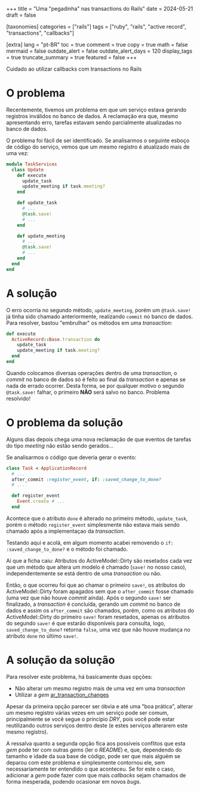 +++
title = "Uma \"pegadinha\" nas transactions do Rails"
date = 2024-05-21
draft = false

[taxonomies]
categories = ["rails"]
tags = ["ruby", "rails", "active record", "transactions", "callbacks"]

[extra]
lang = "pt-BR"
toc = true
comment = true
copy = true
math = false
mermaid = false
outdate_alert = false
outdate_alert_days = 120
display_tags = true
truncate_summary = true
featured = false
+++

Cuidado ao utilizar callbacks com transactions no Rails

<!-- more -->

# O problema

Recentemente, tivemos um problema em que um serviço estava gerando registros inválidos no banco de dados. A reclamação era que, mesmo apresentando erro, tarefas estavam sendo parcialmente atualizadas no banco de dados.

O problema foi fácil de ser identificado. Se analisarmos o seguinte esboço de código do serviço, vemos que um mesmo registro é atualizado mais de uma vez:

```ruby
module TaskServices
  class Update
    def execute
      update_task
      update_meeting if task.meeting?
    end

    def update_task
      # ...
      @task.save!
      # ...
    end

    def update_meeting
      # ...
      @task.save!
      # ...
    end
  end
end
```

# A solução

O erro ocorria no segundo método, `update_meeting`, porém um `@task.save!` já tinha sido chamado anteriormente, realizando `commit` no banco de dados. Para resolver, bastou "embrulhar" os métodos em uma _transaction_:

```ruby
def execute
  ActiveRecord::Base.transaction do
    update_task
    update_meeting if task.meeting?
  end
end
```

Quando colocamos diversas operações dentro de uma _transaction_, o _commit_ no banco de dados só é feito ao final da _transaction_ e apenas se nada de errado ocorrer. Desta forma, se por qualquer motivo o segundo `@task.save!` falhar, o primeiro **NÃO** será salvo no banco. Problema resolvido!

# O problema da solução

Alguns dias depois chega uma nova reclamação de que eventos de tarefas do tipo _meeting_ não estão sendo gerados...

Se analisarmos o código que deveria gerar o evento:

```ruby
class Task < ApplicationRecord
  # ...
  after_commit :register_event, if: :saved_change_to_done?
  # ...

  def register_event
    Event.create # ...
  end
```

Acontece que o atributo `done` é alterado no primeiro método, `update_task`, porém o método `register_event` simplesmente não estava mais sendo chamado após a implementaçao da _transaction_.

Testando aqui e acolá, em algum momento acabei removendo o `if: :saved_change_to_done?` e o método foi chamado.

Aí que a ficha caiu: Atributos do ActiveModel::Dirty são resetados cada vez que um método que altera um modelo é chamado (`save!` no nosso caso), independentemente se está dentro de uma _transaction_ ou não.

Então, o que ocorreu foi que ao chamar o primeiro `save!`, os atributos do ActiveModel::Dirty foram apagados sem que o `after_commit` fosse chamado (uma vez que não houve _commit_ ainda). Após o segundo `save!` ser finalizado, a _transaction_ é concluída, gerando um _commit_ no banco de dados e assim os `after_commit` são chamados, porém, como os atributos do ActiveModel::Dirty do primeiro `save!` foram resetados, apenas os atributos do segundo `save!` é que estarão disponíveis para consulta, logo, `saved_change_to_done?` retorna `false`, uma vez que não houve mudança no atributo `done` no último `save!`.

# A solução da solução

Para resolver este problema, há basicamente duas opções:

- Não alterar um mesmo registro mais de uma vez em uma _transaction_
- Utilizar a _gem_ [ar_transaction_changes](https://github.com/dylanahsmith/ar_transaction_changes)

Apesar da primeira opção parecer ser óbvia e até uma "boa prática", alterar um mesmo registro várias vezes em um serviço pode ser comum, principalmente se você segue o princípio _DRY_, pois você pode estar reutilizando outros serviços dentro deste (e estes serviços alterarem este mesmo registro).

A ressalva quanto a segunda opção fica aos possíveis conflitos que esta _gem_ pode ter com outras _gems_ (ler o _README_) e, que, dependendo do tamanho e idade da sua base de código, pode ser que mais alguém se deparou com este problema e simplesmente contornou ele, sem necessariamente ter entendido o que aconteceu. Se for este o caso, adicionar a _gem_ pode fazer com que mais _callbacks_ sejam chamados de forma inesperada, podendo ocasionar em novos _bugs_.